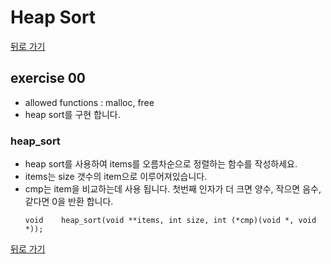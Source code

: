 # Heap Sort

[뒤로 가기](..)

## exercise 00
- allowed functions : malloc, free
- heap sort를 구현 합니다.

### heap_sort
- heap sort를 사용하여 items를 오름차순으로 정렬하는 함수를 작성하세요.
- items는 size 갯수의 item으로 이루어져있습니다.
- cmp는 item을 비교하는데 사용 됩니다. 첫번째 인자가 더 크면 양수, 작으면 음수, 같다면 0을 반환 합니다.
	```
	void	heap_sort(void **items, int size, int (*cmp)(void *, void *));
	```

[뒤로 가기](..)
